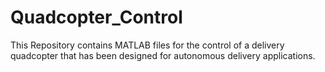 # Quadcopter_Control
This Repository contains MATLAB files for the control of a delivery quadcopter that has been designed for autonomous delivery applications.
